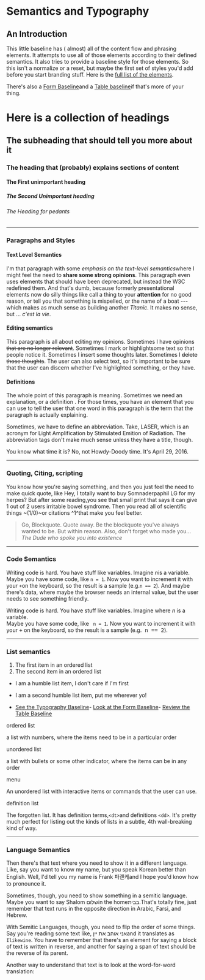 


Semantics and Typography
========================

An Introduction
---------------

This little baseline has ( almost) all of the content flow and phrasing elements. It attempts to use all of those elements according to their defined semantics. It also tries to provide a baseline style for those elements. So this isn't a normalize or a reset, but maybe the first set of styles you'd add before you start branding stuff. Here is the [full list of the elements](https://www.w3.org/TR/html5/).

There's also a [Form Baseline](https://codepen.io/paceaux/pen/mdmBPPx)and a [Table baseline](https://codepen.io/paceaux/pen/KKWwyMa)if that's more of your thing.

Here is a collection of headings
================================

The subheading that should tell you more about it
-------------------------------------------------

### The heading that (probably) explains sections of content

#### The First unimportant heading

##### The Second Unimportant heading

###### The Heading for pedants

* * * * *

### Paragraphs and Styles

#### Text Level Semantics

I'm that paragraph with some *emphasis on the text-level semantics*where I might feel the need to **share some strong opinions**. This paragraph even uses elements that should have been deprecated, but instead the W3C redefined them. And that's dumb, because formerly presentational elements now do silly things like call a thing to your **attention** for no good reason, or tell you that something is mispelled, or the name of a boat --- which makes as much sense as building another *Titanic*. It makes no sense, but ... *c'est la vie*.

#### Editing semantics

This paragraph is all about editing my opinions. Sometimes I have opinions ~~that are no longer relevant~~. Sometimes I mark or highlightsome text so that people notice it. Sometimes I insert some thoughts later. Sometimes I ~~delete those thoughts~~. The user can also select text, so it's important to be sure that the user can discern whether I've highlighted something, or they have.

#### Definitions

The whole point of this paragraph is meaning. Sometimes we need an explanation, or a definition . For those times, you have an element that you can use to tell the user that one word in this paragraph is the term that the paragraph is actually explaining.

Sometimes, we have to define an abbreviation. Take, LASER, which is an acronym for Light Amplification by Stimulated Emition of Radiation. The abbreviation tags don't make much sense unless they have a title, though.

You know what time it is? No, not Howdy-Doody time. It's April 29, 2016.

* * * * *

### Quoting, Citing, scripting

You know how you're saying something, and then you just feel the need to make quick quote, like Hey, I totally want to buy Somnaderpaphil LG for my herpes? But after some reading,you see that small print that says it can give 1 out of 2 users irritable bowel syndrome. Then you read all of scientific things ~(1/0)~or citations ^1^that make you feel better.

> Go, Blockquote. Quote away. Be the blockquote you've always wanted to be. But within reason. Also, don't forget who made you... *The Dude who spoke you into existence*

* * * * *

### Code Semantics

Writing code is hard. You have stuff like variables. Imagine *n*is a variable. Maybe you have some code, like `n = 1`. Now you want to increment it with your `+`on the keyboard, so the result is a sample (e.g.`n == 2`). And maybe there's data, where maybe the browser needs an internal value, but the user needs to see something friendly.

<p> Writing code is hard. You have stuff like variables. Imagine where <var> n</var> is a variable. <br /> Maybe you have some code, like <code> n = 1</code>. Now you want to increment it with your <kbd>+</kbd> on the keyboard, so the result is a sample (e.g.<samp> n == 2</samp>).

</p>

* * * * *

### List semantics

1.  The first item in an ordered list
2.  The second item in an ordered list

-   I am a humble list item, I don't care if I'm first
-   I am a second humble list item, put me wherever yo!

-   [See the Typography Baseline](https://github.com/paceaux/typography-baseline)-   [Look at the Form Baseline](https://github.com/paceaux/form-baseline)-   [Review the Table Baseline](https://github.com/paceaux/table-baseline)

ordered list

a list with numbers, where the items need to be in a particular order

unordered list

a list with bullets or some other indicator, where the items can be in any order

menu

An unordered list with interactive items or commands that the user can use.

definition list

The forgotten list. It has definition terms,`<dt>`and definitions `<dd>`. It's pretty much perfect for listing out the kinds of lists in a subtle, 4th wall-breaking kind of way.

* * * * *

### Language Semantics

Then there's that text where you need to show it in a different language. Like, say you want to know my name, but you speak Korean better than English. Well, I'd tell you my name is Frank 퍼랜케and I hope you'd know how to pronounce it.

Sometimes, though, you need to show something in a semitic language. Maybe you want to say Shalom שלוםin the homeבבית.That's totally fine, just remember that text runs in the opposite direction in Arabic, Farsi, and Hebrew.

With Semitic Languages, though, you need to flip the order of some things. Say you're reading some text like, אני אוהב את ייןand it translates as `Ilikewine`. You have to remember that there's an element for saying a block of text is written in reverse, and another for saying a span of text should be the reverse of its parent.

Another way to understand that text is to look at the word-for-word translation: